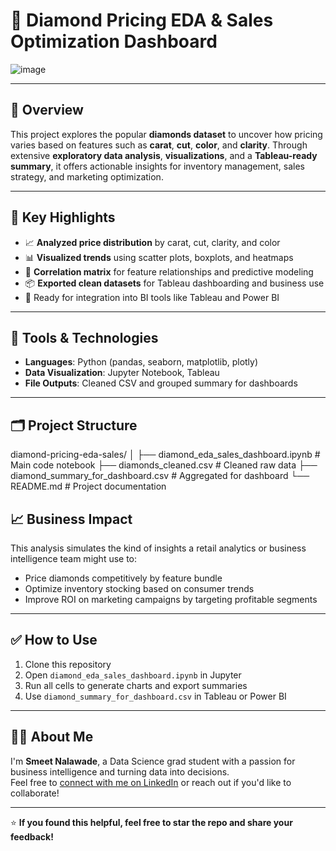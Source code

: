 # 💎 Diamond Pricing EDA & Sales Optimization Dashboard
  
![image](https://github.com/user-attachments/assets/7f63760d-b4eb-46ce-a1cd-a7b442c7a863)

---

## 📌 Overview

This project explores the popular **diamonds dataset** to uncover how pricing varies based on features such as **carat**, **cut**, **color**, and **clarity**. Through extensive **exploratory data analysis**, **visualizations**, and a **Tableau-ready summary**, it offers actionable insights for inventory management, sales strategy, and marketing optimization.

---

## 🚀 Key Highlights

- 📈 **Analyzed price distribution** by carat, cut, clarity, and color  
- 📊 **Visualized trends** using scatter plots, boxplots, and heatmaps  
- 🧠 **Correlation matrix** for feature relationships and predictive modeling  
- 📦 **Exported clean datasets** for Tableau dashboarding and business use  
- 📂 Ready for integration into BI tools like Tableau and Power BI  

---

## 🧰 Tools & Technologies

- **Languages**: Python (pandas, seaborn, matplotlib, plotly)
- **Data Visualization**: Jupyter Notebook, Tableau
- **File Outputs**: Cleaned CSV and grouped summary for dashboards

---

## 🗂️ Project Structure
diamond-pricing-eda-sales/
│
├── diamond_eda_sales_dashboard.ipynb # Main code notebook
├── diamonds_cleaned.csv # Cleaned raw data
├── diamond_summary_for_dashboard.csv # Aggregated for dashboard
└── README.md # Project documentation
## 📈 Business Impact

This analysis simulates the kind of insights a retail analytics or business intelligence team might use to:
- Price diamonds competitively by feature bundle
- Optimize inventory stocking based on consumer trends
- Improve ROI on marketing campaigns by targeting profitable segments

---

## ✅ How to Use

1. Clone this repository
2. Open `diamond_eda_sales_dashboard.ipynb` in Jupyter
3. Run all cells to generate charts and export summaries
4. Use `diamond_summary_for_dashboard.csv` in Tableau or Power BI

---

## 🙋‍♂️ About Me

I'm **Smeet Nalawade**, a Data Science grad student with a passion for business intelligence and turning data into decisions.  
Feel free to [connect with me on LinkedIn](https://www.linkedin.com/in/smeetnalawade/) or reach out if you'd like to collaborate!

---

⭐ **If you found this helpful, feel free to star the repo and share your feedback!**


